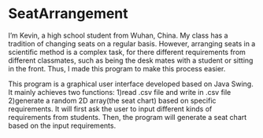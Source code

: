 # SeatArrangement
I’m Kevin, a high school student from Wuhan, China. My class has a tradition of changing seats on a regular basis. However, arranging seats in a scientific method is a complex task, for there different requirements from different classmates, such as being the desk mates with a student or sitting in the front. Thus, I made this program to make this process easier.

This program is a graphical user interface developed based on Java Swing. It mainly achieves two functions: 1)read .csv file and write in .csv file 2)generate a random 2D array(the seat chart) based on specific requirements. It will first ask the user to input different kinds of requirements from students. Then, the program will generate a seat chart based on the input requirements.
